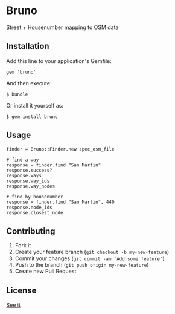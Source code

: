 # Bruno

Street + Housenumber mapping to OSM data

## Installation

Add this line to your application's Gemfile:

    gem 'bruno'

And then execute:

    $ bundle

Or install it yourself as:

    $ gem install bruno

## Usage

    finder = Bruno::Finder.new spec_osm_file

    # find a way
    response = finder.find "San Martin"
    response.success?
    response.ways
    response.way_ids
    response.way_nodes

    # find by housenumber
    response = finder.find "San Martin", 440
    response.node_ids
    response.closest_node

## Contributing

1. Fork it
2. Create your feature branch (`git checkout -b my-new-feature`)
3. Commit your changes (`git commit -am 'Add some feature'`)
4. Push to the branch (`git push origin my-new-feature`)
5. Create new Pull Request

## License

[See it](LICENSE.txt)